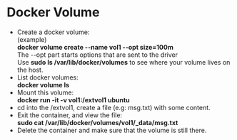 # Docker Volume

- Create a docker volume:  
(example)  
**docker volume create --name  vol1 --opt size=100m**  
The --opt part starts options that are sent to the driver  
Use **sudo ls /var/lib/docker/volumes** to see where your volume lives on the host.
- List docker volumes:  
**docker volume ls**
- Mount this volume:  
**docker run -it  -v vol1:/extvol1 ubuntu**
- cd into the /extvol1, create a file (e.g: msg.txt) with some content.
- Exit the container, and view the file:  
**sudo cat /var/lib/docker/volumes/vol1/_data/msg.txt**  
- Delete the container and make sure that the volume is still there.